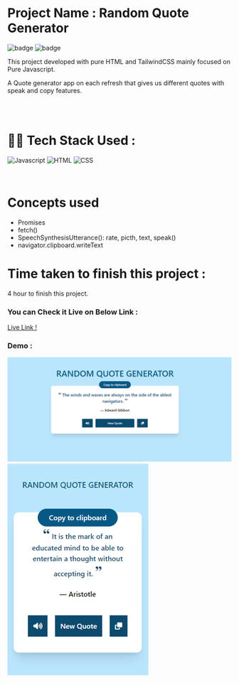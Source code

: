 # Project Name : **Random Quote Generator** 
![badge](https://img.shields.io/badge/iNeuron-LCO-green) ![badge](https://img.shields.io/badge/Hitesh--Choudhary-Full%20Stack%20Javascript%20Course-orange)

This project developed with pure HTML and TailwindCSS mainly focused on Pure Javascript. <br/>

A Quote generator app on each refresh that gives us different quotes with speak and copy features.  

<br/>

<br/>

# 👩‍💻 Tech Stack Used :

![Javascript](https://img.shields.io/badge/JavaScript-F7DF1E?style=for-the-badge&logo=javascript&logoColor=black) ![HTML](https://img.shields.io/badge/HTML5-E34F26?style=for-the-badge&logo=html5&logoColor=white) ![CSS](https://img.shields.io/badge/CSS-239120?&style=for-the-badge&logo=css3&logoColor=white) 

<br/>

# Concepts used 
- Promises
- fetch()
- SpeechSynthesisUtterance(): rate, picth, text, speak()
-  navigator.clipboard.writeText


# Time taken to finish this project :

4 hour to finish this project.

### You can Check it Live on Below Link :

[Live Link !](https://random-quote-generator-app-js.netlify.app/)

### Demo :

![App Image](https://github.com/anitha-nagadasarink/randome-quote-generator/blob/Javascript-projects/images/demo.PNG)
![App Image](https://github.com/anitha-nagadasarink/randome-quote-generator/blob/Javascript-projects/images/demo-1.PNG)
